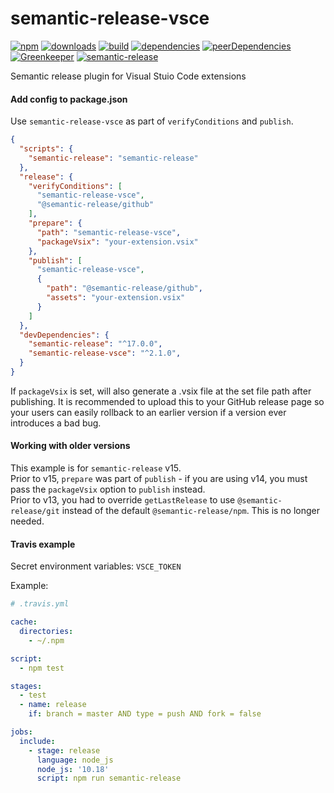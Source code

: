 # semantic-release-vsce

[![npm](https://img.shields.io/npm/v/semantic-release-vsce.svg)](https://www.npmjs.com/package/semantic-release-vsce)
[![downloads](https://img.shields.io/npm/dt/semantic-release-vsce.svg)](https://www.npmjs.com/package/semantic-release-vsce)
[![build](https://travis-ci.org/raix/semantic-release-vsce.svg?branch=master)](https://travis-ci.org/raix/semantic-release-vsce)
[![dependencies](https://david-dm.org/raix/semantic-release-vsce/status.svg)](https://david-dm.org/raix/semantic-release-vsce)
[![peerDependencies](https://david-dm.org/raix/semantic-release-vsce/peer-status.svg)](https://david-dm.org/raix/semantic-release-vsce?type=peer)
[![Greenkeeper](https://badges.greenkeeper.io/raix/semantic-release-vsce.svg)](https://greenkeeper.io/)
[![semantic-release](https://img.shields.io/badge/%20%20%F0%9F%93%A6%F0%9F%9A%80-semantic--release-e10079.svg)](https://github.com/semantic-release/semantic-release)

Semantic release plugin for Visual Stuio Code extensions

#### Add config to package.json

Use `semantic-release-vsce` as part of `verifyConditions` and `publish`.

```json
{
  "scripts": {
    "semantic-release": "semantic-release"
  },
  "release": {
    "verifyConditions": [
      "semantic-release-vsce",
      "@semantic-release/github"
    ],
    "prepare": {
      "path": "semantic-release-vsce",
      "packageVsix": "your-extension.vsix"
    },
    "publish": [
      "semantic-release-vsce",
      {
        "path": "@semantic-release/github",
        "assets": "your-extension.vsix"
      }
    ]
  },
  "devDependencies": {
    "semantic-release": "^17.0.0",
    "semantic-release-vsce": "^2.1.0",
  }
}
```

If `packageVsix` is set, will also generate a .vsix file at the set file path after publishing.
It is recommended to upload this to your GitHub release page so your users can easily rollback to an earlier version if a version ever introduces a bad bug. 

#### Working with older versions

This example is for `semantic-release` v15.  
Prior to v15, `prepare` was part of `publish` - if you are using v14, you must pass the `packageVsix` option to `publish` instead.  
Prior to v13, you had to override `getLastRelease` to use `@semantic-release/git` instead of the default `@semantic-release/npm`. This is no longer needed.

#### Travis example

Secret environment variables: `VSCE_TOKEN`

Example:

```yaml
# .travis.yml

cache:
  directories:
    - ~/.npm

script:
  - npm test

stages:
  - test
  - name: release
    if: branch = master AND type = push AND fork = false

jobs:
  include:
    - stage: release
      language: node_js
      node_js: '10.18'
      script: npm run semantic-release
```
